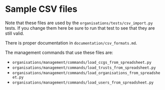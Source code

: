# Sample CSV files

Note that these files are used by the `organisations/tests/csv_import.py` tests. If you change them here be sure to run that test to see that they are still valid.

There is proper documentation in `documentation/csv_formats.md`.

The management commands that use these files are:

- `organisations/management/commands/load_ccgs_from_spreadsheet.py`
- `organisations/management/commands/load_trusts_from_spreadsheet.py`
- `organisations/management/commands/load_organisations_from_spreadsheet.py`
- `organisations/management/commands/load_users_from_spreadsheet.py`
